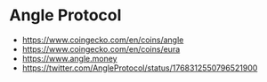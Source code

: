 # Angle Protocol

- https://www.coingecko.com/en/coins/angle
- https://www.coingecko.com/en/coins/eura
- https://www.angle.money
- https://twitter.com/AngleProtocol/status/1768312550796521900

